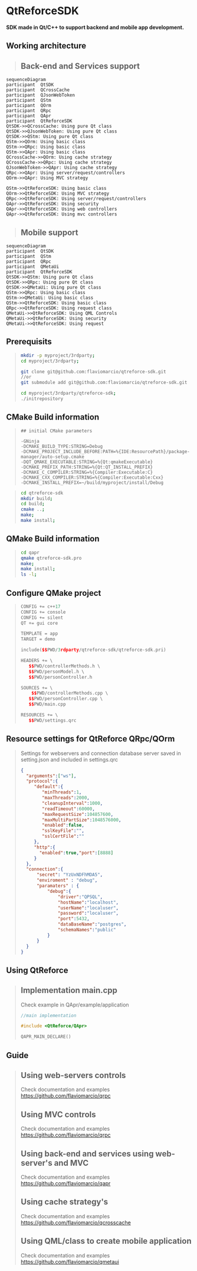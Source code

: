 # QtReforceSDK

**SDK made in Qt/C++ to support backend and mobile app development.**


## Working architecture

>## Back-end and Services support
```mermaid
sequenceDiagram  
participant  QtSDK
participant  QCrossCache
participant  QJsonWebToken
participant  QStm
participant  QOrm  
participant  QRpc
participant  QApr
participant  QtReforceSDK
QtSDK->>QCrossCache: Using pure Qt class
QtSDK->>QJsonWebToken: Using pure Qt class
QtSDK->>QStm: Using pure Qt class
QStm->>QOrm: Using basic class
QStm->>QRpc: Using basic class
QStm->>QApr: Using basic class
QCrossCache->>QOrm: Using cache strategy
QCrossCache->>QRpc: Using cache strategy
QJsonWebToken->>QApr: Using cache strategy
QRpc->>QApr: Using server/request/controllers
QOrm->>QApr: Using MVC strategy

QStm->>QtReforceSDK: Using basic class
QOrm->>QtReforceSDK: Using MVC strategy
QRpc->>QtReforceSDK: Using server/request/controllers
QApr->>QtReforceSDK: Using security
QApr->>QtReforceSDK: Using web controllers
QApr->>QtReforceSDK: Using mvc controllers
```
>## Mobile support
```mermaid
sequenceDiagram  
participant  QtSDK
participant  QStm 
participant  QRpc
participant  QMetaUi
participant  QtReforceSDK
QtSDK->>QStm: Using pure Qt class
QtSDK->>QRpc: Using pure Qt class
QtSDK->>QMetaUi: Using pure Qt class
QStm->>QRpc: Using basic class
QStm->>QMetaUi: Using basic class
QStm->>QtReforceSDK: Using basic class
QRpc->>QtReforceSDK: Using request class
QMetaUi->>QtReforceSDK: Using QML Controls
QMetaUi->>QtReforceSDK: Using security
QMetaUi->>QtReforceSDK: Using request
```

## Prerequisits
>```bash
> mkdir -p myproject/3rdparty;
> cd myproject/3rdparty;
> 
> git clone git@github.com:flaviomarcio/qtreforce-sdk.git
> //or
> git submodule add git@github.com:flaviomarcio/qtreforce-sdk.git
> 
> cd myproject/3rdparty/qtreforce-sdk;
> ./initrepository
>```


## CMake Build information

>```
>## initial CMake parameters 
>
>-GNinja
>-DCMAKE_BUILD_TYPE:STRING=Debug
>-DCMAKE_PROJECT_INCLUDE_BEFORE:PATH=%{IDE:ResourcePath}/package-manager/auto-setup.cmake
>-DQT_QMAKE_EXECUTABLE:STRING=%{Qt:qmakeExecutable}
>-DCMAKE_PREFIX_PATH:STRING=%{Qt:QT_INSTALL_PREFIX}
>-DCMAKE_C_COMPILER:STRING=%{Compiler:Executable:C}
>-DCMAKE_CXX_COMPILER:STRING=%{Compiler:Executable:Cxx}
>-DCMAKE_INSTALL_PREFIX=~/build/myproject/install/Debug
>```

>```bash
> cd qtreforce-sdk
> mkdir build;
> cd build;
> cmake ..;
> make;
> make install;
>```

## QMake Build information

>```bash
> cd qapr
> qmake qtreforce-sdk.pro
> make;
> make install;
> ls -l;
>```

## Configure QMake project

>```c++
>CONFIG += c++17
>CONFIG += console
>CONFIG += silent
>QT += gui core
>
>TEMPLATE = app
>TARGET = demo
>
>include($$PWD/3rdparty/qtreforce-sdk/qtreforce-sdk.pri)
>
>HEADERS += \
>    $$PWD/controllerMethods.h \
>    $$PWD/personModel.h \
>    $$PWD/personController.h
>
>SOURCES += \
>     $$PWD/controllerMethods.cpp \
>    $$PWD/personController.cpp \
>    $$PWD/main.cpp
>
>RESOURCES += \
>    $$PWD/settings.qrc
>```

## Resource settings for QtReforce QRpc/QOrm
>Settings for webservers and connection database server saved in setting.json and included in settings.qrc
>```json
>{
>   "arguments":["ws"],
>   "protocol":{
>      "default":{
>         "minThreads":1,
>         "maxThreads":2000,
>         "cleanupInterval":1000,
>         "readTimeout":60000,
>         "maxRequestSize":104857600,
>         "maxMultiPartSize":1048576000,
>         "enabled":false,
>         "sslKeyFile":"",
>         "sslCertFile":""
>      },
>      "http":{
>        "enabled":true,"port":[8888]
>      }
>   },
>   "connection":{
>       "secret": "YzUxNDFhMDA5",
>       "enviroment" : "debug",
>       "paramaters" : {
>           "debug":{
>               "driver":"QPSQL",
>               "hostName":"localhost",
>               "userName":"localuser",
>               "password":"localuser",
>               "port":5432,
>               "dataBaseName":"postgres",
>               "schemaNames":"public"
>           }
>       }
>   }
>}
>```


## Using QtReforce

>## Implementation main.cpp
>Check example in QApr/example/application
>```c++
>//main implementation
>
>#include <QtReforce/QApr>
>
>QAPR_MAIN_DECLARE()
>```

## Guide

>## Using web-servers controls
>Check documentation and examples
>https://github.com/flaviomarcio/qrpc
>
>## Using MVC controls
>Check documentation and examples
>https://github.com/flaviomarcio/qrpc
>
>## Using back-end and services using web-server's and MVC
>Check documentation and examples
>https://github.com/flaviomarcio/qapr
>
>## Using cache strategy's
>Check documentation and examples
>https://github.com/flaviomarcio/qcrosscache
>
>## Using QML/class to create mobile application
>Check documentation and examples
>https://github.com/flaviomarcio/qmetaui